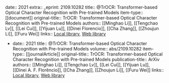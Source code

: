 date:: 2021
extra:: _eprint: 2109.10282
title:: @TrOCR: Transformer-based Optical Character Recognition with Pre-trained Models
item-type:: [[document]]
original-title:: TrOCR: Transformer-based Optical Character Recognition with Pre-trained Models
authors:: [[Minghao Li]], [[Tengchao Lv]], [[Lei Cui]], [[Yijuan Lu]], [[Dinei Florencio]], [[Cha Zhang]], [[Zhoujun Li]], [[Furu Wei]]
links:: [Local library](zotero://select/groups/2386895/items/F27DSA8P), [Web library](https://www.zotero.org/groups/2386895/items/F27DSA8P)

- date:: 2021
  title:: @TrOCR: Transformer-based Optical Character Recognition with Pre-trained Models
  volume:: abs/2109.10282
  item-type:: [[journalArticle]]
  original-title:: TrOCR: Transformer-based Optical Character Recognition with Pre-trained Models
  publication-title:: ArXiv
  authors:: [[Minghao Li]], [[Tengchao Lv]], [[Lei Cui]], [[Yijuan Lu]], [[Dinei A. F. Florêncio]], [[Cha Zhang]], [[Zhoujun Li]], [[Furu Wei]]
  links:: [Local library](zotero://select/groups/2386895/items/ETMGH5JI), [Web library](https://www.zotero.org/groups/2386895/items/ETMGH5JI)